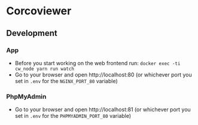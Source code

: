 # Corcoviewer

## Development

### App

* Before you start working on the web frontend run: `docker exec -ti cw_node yarn run watch`
* Go to your browser and open http://localhost:80 (or whichever port you set in `.env` for the `NGINX_PORT_80` variable)

### PhpMyAdmin

* Go to your browser and open http://localhost:81 (or whichever port you set in `.env` for the `PHPMYADMIN_PORT_80` variable)
